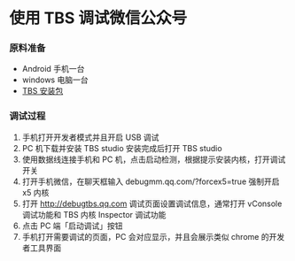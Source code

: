 # 使用 TBS 调试微信公众号

### 原料准备

+ Android 手机一台
+ windows 电脑一台
+ [TBS 安装包](https://x5.tencent.com/tbs/guide/debug/download.html)

### 调试过程

1. 手机打开开发者模式并且开启 USB 调试
1. PC 机下载并安装 TBS studio 安装完成后打开 TBS studio
1. 使用数据线连接手机和 PC 机，点击启动检测，根据提示安装内核，打开调试开关
1. 打开手机微信，在聊天框输入 debugmm.qq.com/?forcex5=true 强制开启 x5 内核
1. 打开 http://debugtbs.qq.com 调试页面设置调试信息，通常打开 vConsole 调试功能和 TBS 内核 Inspector 调试功能
1. 点击 PC 端「启动调试」按钮
1. 手机打开需要调试的页面，PC 会对应显示，并且会展示类似 chrome 的开发者工具界面